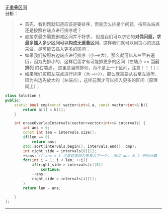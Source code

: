 [无重叠区间](https://leetcode-cn.com/problems/non-overlapping-intervals/)  
分析：  
> * 首先，看到题就知道应该是要排序，但是怎么排是个问题，按照左端点还是按照右端点进行排序呢？  
> * 直接求最少需要删减区间并不好求， 但是我们可以求它的**对偶问题，求最多插入多少区间可以构成无重叠区间**，这样我们就可以用贪心的思路来做，尽可能去插入更多的区间；  
> * 如果我们按照右边端点进行排序（小-->大），那么就可以从左至右遍历，因为先排小的，这样后面才有可能排更多的区间（左端点 >= **当前排列** 的右端点， 这里是当前排列，而不是上一个区间，注意！！！）；  
> * 如果我们按照左端点进行排序（大-->小），那么就需要从右至左遍历，因为右边先放大的（左端点），这样前面才可以插入更多的区间（原理同上）；  
```C++
class Solution {
public: 
    static bool cmp(const vector<int>& a, const vector<int>& b){
        return a[1] < b[1];
    }

    int eraseOverlapIntervals(vector<vector<int>>& intervals) {
        int ans = 0;
        const int len = intervals.size();
        if(len == 0)
            return ans;
        std::sort(intervals.begin(), intervals.end(), cmp);
        int right_side = intervals[0][1];
        ++ans; // ans = 1 注意这里因为先放入了一个， 所以 ans 从 1 开始计算
        for(int i = 1; i < len; ++i){
            if(right_side > intervals[i][0])
                continue;
            ++ans;
            right_side = intervals[i][1];
        }
        return len - ans;

    }
};
```  
---  
